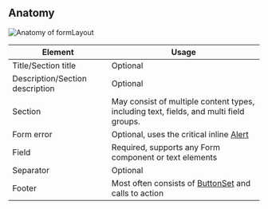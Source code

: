 ## Anatomy

![Anatomy of formLayout](/assets/components/form/layout/form-anatomy-expanded.png)

| Element                           | Usage                                                                                   |
|-----------------------------------|-----------------------------------------------------------------------------------------|
| Title/Section title               | Optional                                                                                |
| Description/Section description   | Optional                                                                                |
| Section                           | May consist of multiple content types, including text, fields, and multi field groups.  |
| Form error                        | Optional, uses the critical inline [Alert](/components/alert#status-alerts)              |
| Field                             | Required, supports any Form component or text elements                                  |
| Separator                         | Optional                                                                                |
| Footer                            | Most often consists of [ButtonSet](/components/button-set) and calls to action           |
